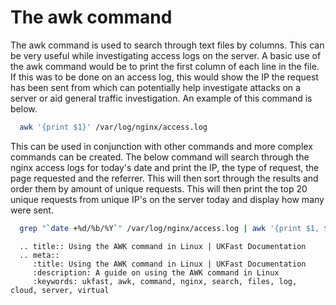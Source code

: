 # The awk command

The awk command is used to search through text files by columns. This can be very useful while investigating access logs on the server. A basic use of the awk command would be to print the first column of each line in the file. If this was to be done on an access log, this would show the IP the request has been sent from which can potentially help investigate attacks on a server or aid general traffic investigation. An example of this command is below.

```bash
  awk '{print $1}' /var/log/nginx/access.log
```

This can be used in conjunction with other commands and more complex commands can be created. The below command will search through the nginx access logs for today's date and print the IP, the type of request, the page requested and the referrer. This will then sort through the results and order them by amount of unique requests. This will then print the top 20 unique requests from unique IP's on the server today and display how many were sent.

```bash
  grep "`date +%d/%b/%Y`" /var/log/nginx/access.log | awk '{print $1, $6, $7, $11}' | sort | uniq -c | sort -gr | head -n 20
```

```eval_rst
  .. title:: Using the AWK command in Linux | UKFast Documentation
  .. meta::
     :title: Using the AWK command in Linux | UKFast Documentation
     :description: A guide on using the AWK command in Linux
     :keywords: ukfast, awk, command, nginx, search, files, log, cloud, server, virtual
